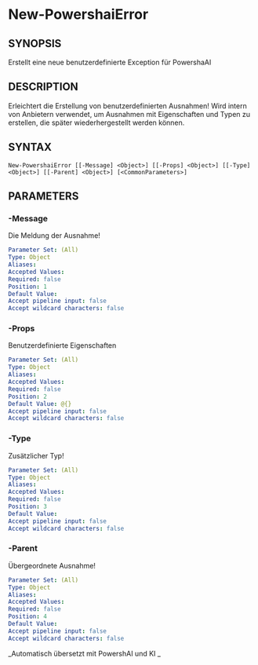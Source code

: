 ﻿---
external help file: powershai-help.xml
schema: 2.0.0
powershai: true
---

# New-PowershaiError

## SYNOPSIS <!--!= @#Synop !-->
Erstellt eine neue benutzerdefinierte Exception für PowershaAI

## DESCRIPTION <!--!= @#Desc !-->
Erleichtert die Erstellung von benutzerdefinierten Ausnahmen!
Wird intern von Anbietern verwendet, um Ausnahmen mit Eigenschaften und Typen zu erstellen, die später wiederhergestellt werden können.

## SYNTAX <!--!= @#Syntax !-->

```
New-PowershaiError [[-Message] <Object>] [[-Props] <Object>] [[-Type] <Object>] [[-Parent] <Object>] [<CommonParameters>]
```

## PARAMETERS <!--!= @#Params !-->

### -Message
Die Meldung der Ausnahme!

```yml
Parameter Set: (All)
Type: Object
Aliases: 
Accepted Values: 
Required: false
Position: 1
Default Value: 
Accept pipeline input: false
Accept wildcard characters: false
```

### -Props
Benutzerdefinierte Eigenschaften

```yml
Parameter Set: (All)
Type: Object
Aliases: 
Accepted Values: 
Required: false
Position: 2
Default Value: @{}
Accept pipeline input: false
Accept wildcard characters: false
```

### -Type
Zusätzlicher Typ!

```yml
Parameter Set: (All)
Type: Object
Aliases: 
Accepted Values: 
Required: false
Position: 3
Default Value: 
Accept pipeline input: false
Accept wildcard characters: false
```

### -Parent
Übergeordnete Ausnahme!

```yml
Parameter Set: (All)
Type: Object
Aliases: 
Accepted Values: 
Required: false
Position: 4
Default Value: 
Accept pipeline input: false
Accept wildcard characters: false
```



<!--PowershaiAiDocBlockStart-->
_Automatisch übersetzt mit PowershAI und KI 
_
<!--PowershaiAiDocBlockEnd-->
